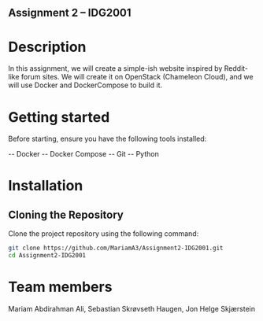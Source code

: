 ## Assignment 2 – IDG2001

# Description

In this assignment, we will create a simple-ish website inspired by Reddit-like forum sites.
We will create it on OpenStack (Chameleon Cloud), and we will use Docker and DockerCompose to build it.

# Getting started

Before starting, ensure you have the following tools installed:

-- Docker
-- Docker Compose
-- Git
-- Python

# Installation

## Cloning the Repository

Clone the project repository using the following command:

```bash
git clone https://github.com/MariamA3/Assignment2-IDG2001.git
cd Assignment2-IDG2001
```

# Team members
Mariam Abdirahman Ali, Sebastian Skrøvseth Haugen, Jon Helge Skjærstein